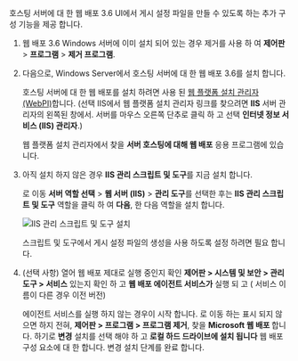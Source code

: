 호스팅 서버에 대 한 웹 배포 3.6 UI에서 게시 설정 파일을 만들 수 있도록 하는 추가 구성 기능을 제공 합니다.

1. 웹 배포 3.6 Windows 서버에 이미 설치 되어 있는 경우 제거를 사용 하 여 **제어판** > **프로그램** > **제거 프로그램**.

1. 다음으로, Windows Server에서 호스팅 서버에 대 한 웹 배포 3.6를 설치 합니다.

    호스팅 서버에 대 한 웹 배포를 설치 하려면 사용 된 [웹 플랫폼 설치 관리자 (WebPI)](https://www.microsoft.com/web/downloads/platform.aspx)합니다. (선택 IIS에서 웹 플랫폼 설치 관리자 링크를 찾으려면 **IIS** 서버 관리자의 왼쪽된 창에서. 서버를 마우스 오른쪽 단추로 클릭 하 고 선택 **인터넷 정보 서비스 (IIS) 관리자**.)

    웹 플랫폼 설치 관리자에서 찾을 **서버 호스팅에 대해 웹 배포** 응용 프로그램에 있습니다.

1. 아직 설치 하지 않은 경우 **IIS 관리 스크립트 및 도구**를 지금 설치 합니다.

    로 이동 **서버 역할 선택** > **웹 서버 (IIS)** > **관리 도구**를 선택한 후는 **IIS 관리 스크립트 및 도구** 역할을 클릭 하 여 **다음**, 한 다음 역할을 설치 합니다.

    ![IIS 관리 스크립트 및 도구 설치](../../deployment/media/tutorial-iis-management-scripts-and-tools.png)

    스크립트 및 도구에서 게시 설정 파일의 생성을 사용 하도록 설정 하려면 필요 합니다.

1. (선택 사항) 열어 웹 배포 제대로 실행 중인지 확인 **제어판 > 시스템 및 보안 > 관리 도구 > 서비스** 있는지 확인 하 고 **웹 배포 에이전트 서비스가** 실행 되 고 ( 서비스 이름이 다른 경우 이전 버전)

    에이전트 서비스를 실행 하지 않는 경우이 시작 합니다. 로 이동 하는 표시 되지 않으면 하지 전혀, **제어판 > 프로그램 > 프로그램 제거**, 찾을 **Microsoft 웹 배포 <version>** 합니다. 하기로 **변경** 설치를 선택 해야 하 고 **로컬 하드 드라이브에 설치 됩니다** 웹 배포 구성 요소에 대 한 합니다. 변경 설치 단계를 완료 합니다.